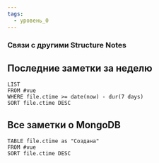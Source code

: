 ```yaml
---
tags:
  - уровень_0
---
```

### Связи с другими Structure Notes

## Последние заметки за неделю

```dataview
LIST
FROM #vue   
WHERE file.ctime >= date(now) - dur(7 days)
SORT file.ctime DESC
```

## Все заметки о MongoDB

```dataview
TABLE file.ctime as "Создана"
FROM #vue  
SORT file.ctime DESC
```
